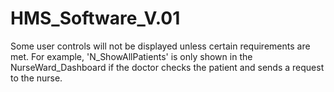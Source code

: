 # HMS_Software_V.01


Some user controls will not be displayed unless certain requirements are met. For example, 'N_ShowAllPatients' is only shown in the NurseWard_Dashboard if the doctor checks the patient and sends a request to the nurse.